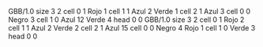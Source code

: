<gs-board without-header> GBB/1.0
size 3 2
cell 0 1 Rojo 1 
cell 1 1 Azul 2 Verde 1 
cell 2 1 Azul 3 
cell 0 0 Negro 3 
cell 1 0 Azul 12 Verde 4 
head 0 0
 </gs-board>
<gs-board without-header> GBB/1.0
size 3 2
cell 0 1 Rojo 2 
cell 1 1 Azul 2 Verde 2 
cell 2 1 Azul 15 
cell 0 0 Negro 4 Rojo 1 
cell 1 0 Verde 3 
head 0 0 </gs-board>